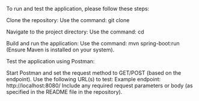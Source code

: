 To run and test the application, please follow these steps:

Clone the repository:
Use the command: git clone <repository-link>

Navigate to the project directory:
Use the command: cd <directory-name>

Build and run the application:
Use the command: mvn spring-boot:run (Ensure Maven is installed on your system).

Test the application using Postman:

Start Postman and set the request method to GET/POST (based on the endpoint).
Use the following URL(s) to test:
Example endpoint: http://localhost:8080/<endpoint>
Include any required request parameters or body (as specified in the README file in the repository).
